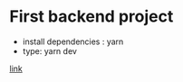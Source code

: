 # First backend project  #

- install dependencies : yarn
- type: yarn dev

[link](https://agenda-node-crud.herokuapp.com/)
